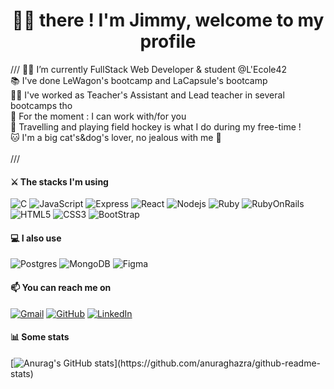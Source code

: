 # <h1 align="center">👋🏼 there ! I'm Jimmy, welcome to my profile</h1>
///
 🏋️‍♀️ I’m currently FullStack Web Developer & student @L'Ecole42<br>
 📚 I've done LeWagon's bootcamp and LaCapsule's bootcamp<br>
 👨‍🏫 I've worked as Teacher's Assistant and Lead teacher in several bootcamps tho<br>
 👯 For the moment : I can work with/for you<br>
 🛫 Travelling and playing field hockey is what I do during my free-time !<br>
 🐱 I'm a big cat's&dog's lover, no jealous with me 🐶<br><br> ///


<h4>⚔️ The stacks I'm using </h4>

![C](http://img.shields.io/badge/-C-A8B9CC?style=flat-square&logo=c&logoColor=ffffff)
![JavaScript](https://img.shields.io/badge/-JavaScript-%23F7DF1C?style=flat-square&logo=javascript&logoColor=000000&labelColor=%23F7DF1C&color=%23FFCE5A)
![Express](https://img.shields.io/badge/-Express-339933?style=flat-square&logo=express&&logoColor=ffffff)
![React](https://img.shields.io/badge/-React/RNative-61DAFB?style=flat-square&logo=react&logoColor=ffffff)
![Nodejs](https://img.shields.io/badge/-Nodejs-339933?style=flat-square&logo=Node.js&logoColor=ffffff)
![Ruby](https://img.shields.io/badge/-Ruby-%23E44D27?style=flat-square&logo=Ruby&logoColor=ffffff)
![RubyOnRails](https://img.shields.io/badge/-RoR-%23E44D27?style=flat-square&logo=RubyOnRails&logoColor=ffffff)
![HTML5](https://img.shields.io/badge/-HTML5-%23E44D27?style=flat-square&logo=html5&logoColor=ffffff)
![CSS3](https://img.shields.io/badge/-CSS3-%231572B6?style=flat-square&logo=css3)
![BootStrap](https://img.shields.io/badge/-BootStrap-ff69b4?style=flat-square&logo=bootstrap)

<h4>💻 I also use </h4>

![Postgres](https://img.shields.io/badge/-Postgres-%231572B6?style=flat-square&logo=Postgresql&logoColor=ffffff)
![MongoDB](https://img.shields.io/badge/-MongoDB-339933?style=flat-square&logo=Mongodb&logoColor=ffffff)
![Figma](https://img.shields.io/badge/-Figma-A8B9CC?style=flat-square&logo=Figma&logoColor=ffffff)

<h4>📫 You can reach me on </h4>
<a href="mailto:js.morel130@gmail.com"><img img src="https://img.shields.io/badge/gmail-%23EA4335.svg?style=plastic&logo=gmail&logoColor=white" alt="Gmail"/></a>
	<a href="https://github.com/JeanSebastien130"><img src="https://img.shields.io/badge/github-%23181717.svg?style=plastic&logo=github&logoColor=white" alt="GitHub"/></a>
	<a href="https://www.linkedin.com/in/jsmorel/"><img src="https://img.shields.io/badge/linkedin-%230A66C2.svg?style=plastic&logo=linkedin&logoColor=white" alt="LinkedIn"/></a>
  
<h4>📊 Some stats </h4>

<p style=>  

[![Anurag's GitHub stats](https://github-readme-stats.vercel.app/api?username=JeanSebastien130&theme=tokyonight&layout=compact")](https://github.com/anuraghazra/github-readme-stats)

</p>
